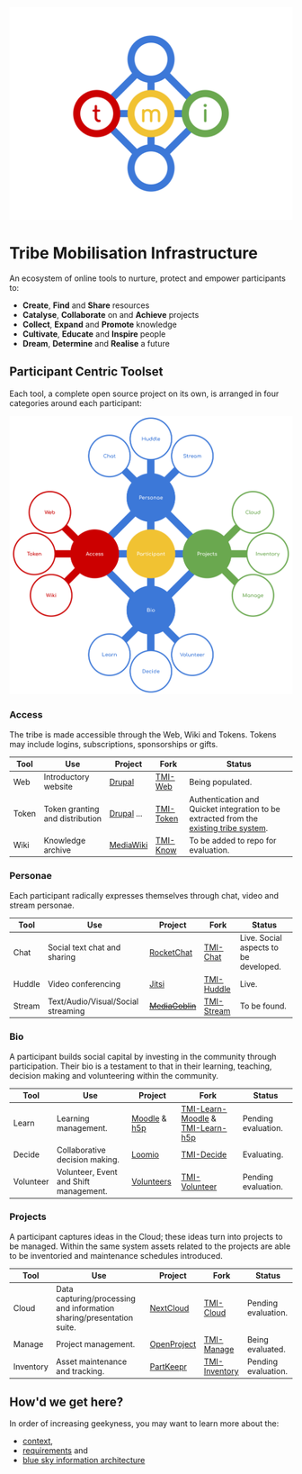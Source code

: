 ![TMI Logo](./docs/svg/tmi.svg)


# Tribe Mobilisation Infrastructure

An ecosystem of online tools to nurture, protect and empower participants to:

* **Create**, **Find** and **Share** resources
* **Catalyse**, **Collaborate** on and **Achieve** projects
* **Collect**, **Expand** and **Promote** knowledge
* **Cultivate**, **Educate** and **Inspire** people
* **Dream**, **Determine** and **Realise** a future


## Participant Centric Toolset

Each tool, a complete open source project on its own, is arranged in four 
categories around each participant:

![Ecosystem](./docs/svg/Ecosystem.svg)


### Access

The tribe is made accessible through the Web, Wiki and Tokens.
Tokens may include logins, subscriptions, sponsorships or gifts.

| Tool | Use | Project | Fork | Status |
| -- | -- | -- | -- | -- |
| Web    | Introductory website             | [Drupal](https://drupal.org)                         | [TMI-Web](https://github.com/AfrikaBurn/TMI-Web)       | Being populated. 
| Token  | Token granting and distribution  | [Drupal](https://drupal.org) ...                     | [TMI-Token](https://github.com/AfrikaBurn/TMI-Token)   | Authentication and Quicket integration to be extracted from the [existing tribe system](https://github.com/afrikaburn/tribe).
| Wiki   | Knowledge archive                | [MediaWiki](https://www.mediawiki.org/wiki/MediaWiki)| [TMI-Know](https://github.com/AfrikaBurn/TMI-Know)     | To be added to repo for evaluation.


### Personae

Each participant radically expresses themselves through chat, video and stream 
personae.

| Tool | Use | Project | Fork | Status |
| -- | -- | -- | -- | -- |
| Chat      | Social text chat and sharing      | [RocketChat](https://rocket.chat)         | [TMI-Chat](https://github.com/AfrikaBurn/TMI-Chat)      | Live. Social aspects to be developed.
| Huddle    | Video conferencing                | [Jitsi](https://jitsi.org)                | [TMI-Huddle](https://github.com/AfrikaBurn/TMI-Huddle)  | Live.
| Stream    | Text/Audio/Visual/Social streaming| [~~MediaGoblin~~](http://mediagoblin.org) | [TMI-Stream](https://github.com/AfrikaBurn/TMI-Stream)  | To be found.


### Bio

A participant builds social capital by investing in the community through 
participation. Their bio is a testament to that in their learning, teaching, 
decision making and volunteering within the community.

| Tool | Use | Project | Fork | Status |
| -- | -- | -- | -- | -- |
| Learn     | Learning management.                      | [Moodle](https://moodle.org) & [h5p](https://h5p.org)| [TMI-Learn-Moodle](https://github.com/AfrikaBurn/TMI-Learn-Moodle) & [TMI-Learn-h5p](https://github.com/AfrikaBurn/TMI-Learn-h5p) | Pending evaluation. 
| Decide    | Collaborative decision making.            | [Loomio](https://loomio.org)                         | [TMI-Decide](https://github.com/AfrikaBurn/TMI-Decide)                                                                            | Evaluating.
| Volunteer | Volunteer, Event and Shift management.    | [Volunteers](https://github.com/playasoft/volunteers)| [TMI-Volunteer](https://github.com/AfrikaBurn/TMI-Volunteer)                                                                      | Pending evaluation. 


### Projects

A participant captures ideas in the Cloud; these ideas turn into projects to be 
managed. Within the same system assets related to the projects are able to be 
inventoried and maintenance schedules introduced.

| Tool | Use | Project | Fork | Status |
| -- | -- | -- | -- | -- |
| Cloud     | Data capturing/processing and information sharing/presentation suite. | [NextCloud](https://nextcloud.org)    | [TMI-Cloud](https://github.com/AfrikaBurn/TMI-Cloud)          | Pending evaluation.
| Manage    | Project management.                                                   | [OpenProject](http://openproject.org) | [TMI-Manage](https://github.com/AfrikaBurn/TMI-Manage)        | Being evaluated. 
| Inventory | Asset maintenance and tracking.                                       | [PartKeepr](https://partkeepr.org)    | [TMI-Inventory](https://github.com/AfrikaBurn/TMI-Inventory)  | Pending evaluation. 


## How'd we get here?

In order of increasing geekyness, you may want to learn more about the:
* [context](./docs/context.md),
* [requirements](./docs/requirements.md) and
* [blue sky information architecture](./docs/information-architecture.md)
